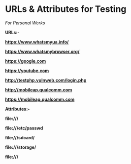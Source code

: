 # URLs & Attributes for Testing
<i>For Personal Works </i>
 
<b> URLs:-

https://www.whatsmyua.info/

https://www.whatsmybrowser.org/

https://google.com

https://youtube.com

http://testphp.vulnweb.com/login.php

http://mobileap.qualcomm.com

https://mobileap.qualcomm.com

<b> Attributes:-</b>

file:///

file:///etc/passwd

file:///sdcard/

file:///storage/

file:///

